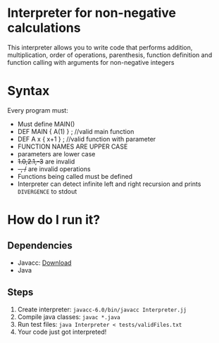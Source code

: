 # Interpreter for non-negative calculations

This interpreter allows you to write code that performs addition, multiplication, order of operations, parenthesis, function definition and function calling with arguments for non-negative integers

# Syntax

Every program must:

* Must define MAIN()
* DEF MAIN { A(1) } ; //valid main function
* DEF A x { x+1 } ; //valid function with parameter
* FUNCTION NAMES ARE UPPER CASE
* parameters are lower case
* ~~1.0,2.1,-3~~ are invalid
* ~~-, /~~ are invalid operations
* Functions being called must be defined
* Interpreter can detect infinite left and right recursion and prints `DIVERGENCE` to stdout 

# How do I run it?
## Dependencies

* Javacc: [Download](https://javacc.github.io/javacc/)
* Java

## Steps

1. Create interpreter: `javacc-6.0/bin/javacc Interpreter.jj`
2. Compile java classes: `javac *.java`
3. Run test files: `java Interpreter < tests/validFiles.txt`
4. Your code just got interpreted!
